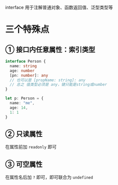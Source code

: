 interface 用于注解普通对象、函数返回值、泛型类型等

# 三个特殊点

## ① 接口内任意属性：索引类型

``` typescript
interface Person {
  name: string
  age: number
  [pn: number]: any
  // 也可以是 [propName: string]: any
  // 总之 值类型必须是 any，键只能是string或number
}

let p: Person = {
  name: "me",
  age: 14,
  1: 1
}
```

## ② 只读属性

在属性前加 `readonly` 即可

## ③ 可空属性

在属性名后加 `?` 即可，即可联合为 `undefined`